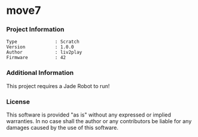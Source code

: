 move7
================



### Project Information
```
Type              : Scratch
Version           : 1.0.0
Author            : liv2play
Firmware          : 42
```

### Additional Information
This project requires a Jade Robot to run!

### License
This software is provided "as is" without any expressed or implied warranties.  In no case shall the author or any contributors be liable for any damages caused by the use of this software.

